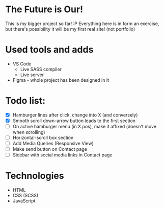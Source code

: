 # The Future is Our!
This is my bigger project so far! :P
Everything here is in form an exercise, but there's possibility it will be my first real site! (not portfolio)

# Used tools and adds
- VS Code
  - Live SASS compiler
  - Live server
- Figma - whole project has been designed in it

# Todo list:
- [x] Hamburger lines after click, change into X (and conversely)
- [x] Smooth scroll down-arrow button leads to the first section
- [ ] On active hamburger menu (in X pos), make it affixed (doesn't move when scrolling)
- [ ] Horizontal-scroll box section
- [ ] Add Media Queries (Responsive View)
- [ ] Make send button on Contact page
- [ ] Sidebar with social media links in Contact page

# Technologies
- HTML
- CSS (SCSS)
- JavaScript

